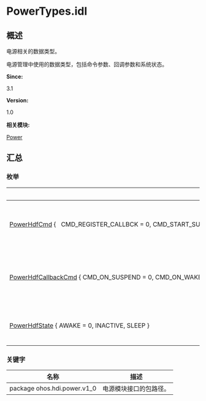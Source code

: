 # PowerTypes.idl


## **概述**

电源相关的数据类型。

电源管理中使用的数据类型，包括命令参数、回调参数和系统状态。

**Since:**

3.1

**Version:**

1.0

**相关模块:**

[Power](power.md)


## **汇总**


### 枚举

  | 名称 | 描述 | 
| -------- | -------- |
| [PowerHdfCmd](power.md#powerhdfcmd)&nbsp;{&nbsp;&nbsp;&nbsp;CMD_REGISTER_CALLBCK&nbsp;=&nbsp;0,&nbsp;CMD_START_SUSPEND,&nbsp;CMD_STOP_SUSPEND,&nbsp;CMD_FORCE_SUSPEND,&nbsp;&nbsp;&nbsp;CMD_SUSPEND_BLOCK,&nbsp;CMD_SUSPEND_UNBLOCK,&nbsp;CMD_DUMP&nbsp;} | 枚举电源命令的参数。 | 
| [PowerHdfCallbackCmd](power.md#powerhdfcallbackcmd)&nbsp;{&nbsp;CMD_ON_SUSPEND&nbsp;=&nbsp;0,&nbsp;CMD_ON_WAKEUP&nbsp;} | 枚举电源状态回调的参数。 | 
| [PowerHdfState](power.md#powerhdfstate)&nbsp;{&nbsp;AWAKE&nbsp;=&nbsp;0,&nbsp;INACTIVE,&nbsp;SLEEP&nbsp;} | 枚举电源的状态。 | 


### 关键字

  | 名称 | 描述 | 
| -------- | -------- |
| package&nbsp;ohos.hdi.power.v1_0 | 电源模块接口的包路径。 | 
